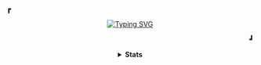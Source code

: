 <p><b>&#9487</b></p>
<p align="center">
  <a href="https://github.com/Ftthreign">
    <img src="https://readme-typing-svg.demolab.com?font=Fira+Code&duration=2000&pause=500&color=18F768&center=true&repeat=false&random=false&width=435&lines=Hi!!!+My+Name+is+Fadhil+Abdul+Fattah" alt="Typing SVG">
  </a>
</p>
<p align="right"><b>&#9499</b></p>
<details align="center">
  <summary><b>Stats</b></summary>
<br>

<a href="https://github.com/Ftthreign"><img align="center" src="https://github-readme-stats.vercel.app/api?username=ftthreign&show_icons=true&theme=radical&hide_border=true"></a> || <a href="https://github-readme-stats.vercel.app/api/top-langs/?username=ftthreign&layout=compact&theme=tokyonight&langs_count=6"><img align="center" src="https://github-readme-stats.vercel.app/api/top-langs/?username=ftthreign&layout=compact&theme=tokyonight&langs_count=6"></a>

![Graph](https://github-readme-activity-graph.vercel.app/graph?username=Ftthreign&bg_color=000000&color=ccf381&line=81efd3&point=fee715&area=true&hide_border=true)

<!--START_SECTION:waka-->

```txt
From: 08 May 2025 - To: 15 May 2025

Total Time: 10 hrs 8 mins

SQL        6 hrs 10 mins   ⣿⣿⣿⣿⣿⣿⣿⣿⣿⣿⣿⣿⣿⣿⣿⣄⣀⣀⣀⣀⣀⣀⣀⣀⣀   60.85 %
TeX        3 hrs           ⣿⣿⣿⣿⣿⣿⣿⣤⣀⣀⣀⣀⣀⣀⣀⣀⣀⣀⣀⣀⣀⣀⣀⣀⣀   29.64 %
Bash       46 mins         ⣿⣷⣀⣀⣀⣀⣀⣀⣀⣀⣀⣀⣀⣀⣀⣀⣀⣀⣀⣀⣀⣀⣀⣀⣀   07.60 %
Markdown   3 mins          ⣄⣀⣀⣀⣀⣀⣀⣀⣀⣀⣀⣀⣀⣀⣀⣀⣀⣀⣀⣀⣀⣀⣀⣀⣀   00.58 %
PHP        2 mins          ⣄⣀⣀⣀⣀⣀⣀⣀⣀⣀⣀⣀⣀⣀⣀⣀⣀⣀⣀⣀⣀⣀⣀⣀⣀   00.47 %
```

<!--END_SECTION:waka-->

<a href="https://wakatime.com/@94da6ce2-ef37-4e01-a417-0852a7114497"><img src="https://wakatime.com/badge/user/94da6ce2-ef37-4e01-a417-0852a7114497.svg" alt="Total time coded since Aug 14 2023" /></a>

</details>
